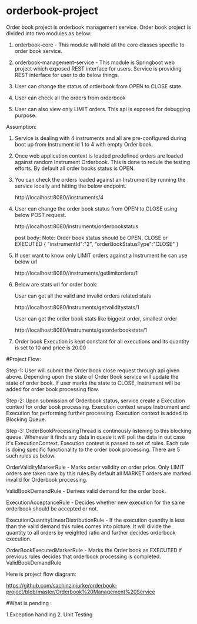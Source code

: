 # orderbook-project


Order book project is orderbook management service. Order book project is divided into two modules as below:
1. orderbook-core - This module will hold all the core classes specific to order book service.
2. orderbook-management-service - This module is Springboot web project which exposed REST interface for users.
Service is providing REST interface for user to do below things.

1. User can change the status of orderbook from OPEN to CLOSE state.
2. User can check all the orders from orderbook
3. User can also view only LIMIT orders. This api is exposed for debugging purpose.

Assumption:

1. Service is dealing with 4 instruments and all are pre-configured during boot up from Instrument id 1 to 4 with empty Order book. 
2. Once web application context is loaded predefined orders are loaded against random Instrument Orderbook. This is done to redule the          testing efforts. By default all order books status is OPEN.
3. You can check the orders loaded against an Instrument by running the service locally and hitting the below endpoint.

    http://localhost:8080//instruments/4
    
4. User can change the order book status from OPEN to CLOSE using below POST request.

    http://localhost:8080/instruments/orderbookstatus
    
    post body: 
    Note: Order book status should be OPEN, CLOSE or EXECUTED
    {
	"instrumentId":"2",
	"orderBookStatusType":"CLOSE"
   }
   
 5. If user want to know only LIMIT orders against a Instrument he can use below url
 
    http://localhost:8080//instruments/getlimitorders/1
    
 6. Below are stats url for order book:
 
 	User can get all the valid and invalid orders related stats
	
 	http://localhost:8080/instruments/getvaliditystats/1
	
	User can get the order book stats like biggest order, smallest order
	
	http://localhost:8080/instruments/getorderbookstats/1
    
 6. Order book Execution is kept constant for all executions and its quantity is set to 10 and price is 20.00 
 
 #Project Flow:
 
 Step-1:
 User will submit the Order book close request through api given above. Depending upon the state of Order Book service will update the     state of order book. If user marks the state to CLOSE, Instrument will be added for order book processing flow.
 
 Step-2:
 Upon submission of Orderbook status, service create a Execution context for order book processing. Execution context wraps Instrument and Execution for performing further processing. Execution context is added to Blocking Queue.
 
 Step-3:
 OrderBookProcessingThread is continously listening to this blocking queue. Whenever it finds any data in queue it will poll the data in out case it's ExecutionContext. Execution context is passed to set of rules. Each rule is doing specific functionality to the order book processing. There are 5 such rules as below.
 
 OrderValidityMarkerRule - Marks order validity on order price. Only LIMIT orders are taken care by this rules.By default all MARKET orders are marked invalid for Orderbook processing.
 
 ValidBookDemandRule - Derives valid demand for the order book.
 
 ExecutionAcceptanceRule - Decides whether new execution for the same orderbook should be accepted or not.
 
 ExecutionQuantityLinearDistributionRule - If the execution quantity is less than the valid demand this rules comes into picture. It will divide the quantity to all orders by weighted ratio and further decides orderbook execution.
 
 OrderBookExecutedMarkerRule - Marks the Order book as EXECUTED if previous rules decides that orderbook processing is  completed.
 ValidBookDemandRule
 
 
 Here is project flow diagram:
 
 
 https://github.com/sachinzinjurke/orderbook-project/blob/master/Orderbook%20Management%20Service
 
 #What is pending :
 
 1.Exception handling
 2. Unit Testing
 
 
 

